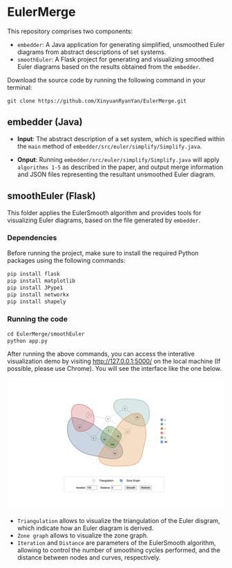 # EulerMerge


This repository comprises two components:

- `embedder`: A Java application for generating simplified, unsmoothed Euler diagrams from abstract descriptions of set systems.
- `smoothEuler`: A Flask project for generating and visualizing smoothed Euler diagrams based on the results obtained from the `embedder`.


Download the source code by running the following command in your terminal:

```
git clone https://github.com/XinyuanRyanYan/EulerMerge.git
```


## embedder (Java)

* **Input**: The abstract description of a set system, which is specified within the `main` method of `embedder/src/euler/simplify/Simplify.java`.

* **Onput**: Running `embedder/src/euler/simplify/Simplify.java` will apply `algorithms 1-5` as described in the paper, and output merge information and JSON files representing the resultant unsmoothed Euler diagram.

## smoothEuler (Flask)
This folder applies the EulerSmooth algorithm and provides tools for visualizing Euler diagrams, based on the file generated by `embedder`.

### Dependencies
Before running the project, make sure to install the required Python packages using the following commands:

```
pip install flask
pip install matplotlib
pip install JPype1
pip install networkx
pip install shapely
```

### Running the code
```
cd EulerMerge/smoothEuler
python app.py
```
After running the above commands, you can access the interative visualization demo by visiting http://127.0.0.1:5000/ on the local machine (If possible, please use Chrome). You will see the interface like the one below.

![interface](./smoothEuler/interface.png)


* `Triangulation` allows to visualize the triangulation of the Euler disgram, which indicate how an Euler diagram is derived.
* `Zone graph` allows to visualize the zone graph.
* `Iteration` and `Distance` are parameters of the EulerSmooth algorithm, allowing to control the number of smoothing cycles performed, and the distance between nodes and curves, respectively.
